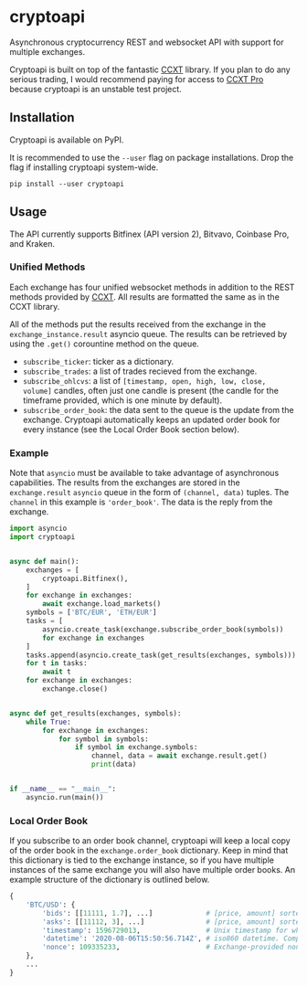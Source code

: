 # cryptoapi

Asynchronous cryptocurrency REST and websocket API with support for multiple exchanges.

Cryptoapi is built on top of the fantastic [CCXT](https://github.com/ccxt/ccxt) library.
If you plan to do any serious trading, I would recommend paying for access to [CCXT Pro](https://ccxt.pro) because cryptoapi is an unstable test project.

## Installation

Cryptoapi is available on PyPI.

It is recommended to use the `--user` flag on package installations. Drop the flag if installing cryptoapi system-wide.
```
pip install --user cryptoapi
```

## Usage

The API currently supports Bitfinex (API version 2), Bitvavo, Coinbase Pro, and Kraken.

### Unified Methods

Each exchange has four unified websocket methods in addition to the REST methods provided by [CCXT](https://github.com/ccxt/ccxt).
All results are formatted the same as in the CCXT library.

All of the methods put the results received from the exchange in the `exchange_instance.result` asyncio queue.
The results can be retrieved by using the `.get()` corountine method on the queue.

* `subscribe_ticker`: ticker as a dictionary.
* `subscribe_trades`: a list of trades recieved from the exchange.
* `subscribe_ohlcvs`: a list of `[timestamp, open, high, low, close, volume]` candles, often just one candle is present (the candle for the timeframe provided, which is one minute by default).
* `subscribe_order_book`: the data sent to the queue is the update from the exchange. Cryptoapi automatically keeps an updated order book for every instance (see the Local Order Book section below).

### Example

Note that `asyncio` must be available to take advantage of asynchronous capabilities.
The results from the exchanges are stored in the `exchange.result` `asyncio` queue in the form of `(channel, data)` tuples.
The `channel` in this example is `'order_book'`. The data is the reply from the exchange. 
```python
import asyncio
import cryptoapi


async def main():
    exchanges = [
        cryptoapi.Bitfinex(),
    ]
    for exchange in exchanges:
        await exchange.load_markets()
    symbols = ['BTC/EUR', 'ETH/EUR']
    tasks = [
        asyncio.create_task(exchange.subscribe_order_book(symbols))
        for exchange in exchanges
    ]
    tasks.append(asyncio.create_task(get_results(exchanges, symbols)))
    for t in tasks:
        await t
    for exchange in exchanges:
        exchange.close()


async def get_results(exchanges, symbols):
    while True:
        for exchange in exchanges:
            for symbol in symbols:
                if symbol in exchange.symbols:
                    channel, data = await exchange.result.get()
                    print(data)


if __name__ == "__main__":
    asyncio.run(main())
```

### Local Order Book

If you subscribe to an order book channel, cryptoapi will keep a local copy of the order book in the `exchange.order_book` dictionary.
Keep in mind that this dictionary is tied to the exchange instance, so if you have multiple instances of the same exchange you will also have multiple order books.
An example structure of the dictionary is outlined below.
```python
{
    'BTC/USD': {
        'bids': [[11111, 1.7], ...]             # [price, amount] sorted by price in descending order (best bid first).    
        'asks': [[11112, 3], ...]               # [price, amount] sorted by price in ascending order (best ask first).
        'timestamp': 1596729013,                # Unix timestamp for when the book was last updated.
        'datetime': '2020-08-06T15:50:56.714Z', # iso860 datetime. Computed from the timestamp property.
        'nonce': 109335233,                     # Exchange-provided nonce. None if not provided.
    },
    ...
}
```
